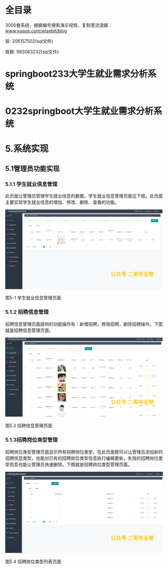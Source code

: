 # 全目录

3000套系统，根据编号搜索演示视频，复制至流浪器：www.yuque.com/wisebit/blog


<p>抠: 206157502(sql文件)</p>
<p>抠群: 983063232(sql文件)</p>


# springboot233大学生就业需求分析系统
# 0232springboot大学生就业需求分析系统

# 5.系统实现
## 5.1管理员功能实现
### 5.1.1 学生就业信息管理
此页面让管理员管理学生就业信息的数据，学生就业信息管理页面见下图。此页面主要实现学生就业信息的增加、修改、删除、查看的功能。

![](/md/blog.014.png)

图5-1 学生就业信息管理页面
### 5.1.2 招聘信息管理
招聘信息管理页面提供的功能操作有：新增招聘，修改招聘，删除招聘操作。下图就是招聘信息管理页面。

![](/md/blog.015.png)

图5.3 招聘信息管理页面
### 5.1.3招聘岗位类型管理
招聘岗位类型管理页面显示所有招聘岗位类型，在此页面既可以让管理员添加新的招聘信息类型，也能对已有的招聘岗位类型信息执行编辑更新，失效的招聘岗位类型信息也能让管理员快速删除。下图就是招聘岗位类型管理页面。

![](/md/blog.016.png)

图5.4 招聘岗位类型列表页面

